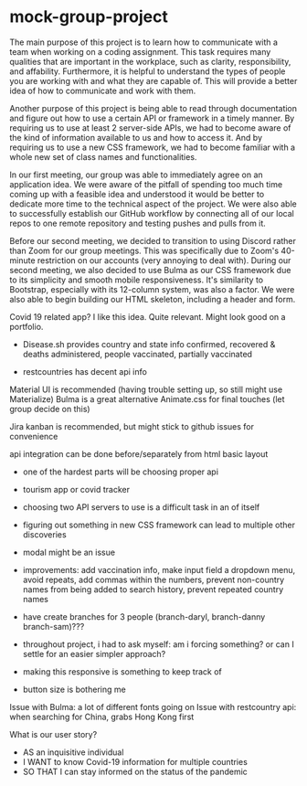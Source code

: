 # mock-group-project
The main purpose of this project is to learn how to communicate with a team when working on a coding assignment. This task requires many qualities that are important in the workplace, such as clarity, responsibility, and affability. Furthermore, it is helpful to understand the types of people you are working with and what they are capable of. This will provide a better idea of how to communicate and work with them.

Another purpose of this project is being able to read through documentation and figure out how to use a certain API or framework in a timely manner. By requiring us to use at least 2 server-side APIs, we had to become aware of the kind of information available to us and how to access it.  And by requiring us to use a new CSS framework, we had to become familiar with a whole new set of class names and functionalities.

In our first meeting, our group was able to immediately agree on an application idea. We were aware of the pitfall of spending too much time coming up with a feasible idea and understood it would be better to dedicate more time to the technical aspect of the project. We were also able to successfully establish our GitHub workflow by connecting all of our local repos to one remote repository and testing pushes and pulls from it.

Before our second meeting, we decided to transition to using Discord rather than Zoom for our group meetings. This was specifically due to Zoom's 40-minute restriction on our accounts (very annoying to deal with).  During our second meeting, we also decided to use Bulma as our CSS framework due to its simplicity and smooth mobile responsiveness. It's similarity to Bootstrap, especially with its 12-column system, was also a factor.  We were also able to begin building our HTML skeleton, including a header and form.


Covid 19 related app? 
I like this idea. Quite relevant. Might look good on a portfolio.
- Disease.sh provides country and state info
confirmed, recovered & deaths
administered, people vaccinated, partially vaccinated

- restcountries has decent api info

Material UI is recommended (having trouble setting up, so still might use Materialize)
Bulma is a great alternative
Animate.css for final touches
(let group decide on this)

Jira kanban is recommended, but might stick to github issues for convenience

api integration can be done before/separately from html basic layout
- one of the hardest parts will be choosing proper api

- tourism app or covid tracker
- choosing two API servers to use is a difficult task in an of itself
- figuring out something in new CSS framework can lead to multiple other discoveries
- modal might be an issue
- improvements: add vaccination info, make input field a dropdown menu, avoid repeats, add commas within the numbers, prevent non-country names from being added to search history, prevent repeated country names
- have create branches for 3 people (branch-daryl, branch-danny branch-sam)???
- throughout project, i had to ask myself: am i forcing something? or can I settle for an easier simpler approach?
- making this responsive is something to keep track of
- button size is bothering me

Issue with Bulma: a lot of different fonts going on
Issue with restcountry api: when searching for China, grabs Hong Kong first

What is our user story?
- AS an inquisitive individual
- I WANT to know Covid-19 information for multiple countries
- SO THAT I can stay informed on the status of the pandemic